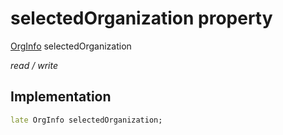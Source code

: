 


# selectedOrganization property







[OrgInfo](../../models_organization_org_info/OrgInfo-class.md) selectedOrganization
  
_<span class="feature">read / write</span>_






## Implementation

```dart
late OrgInfo selectedOrganization;
```








